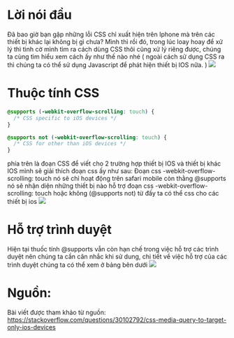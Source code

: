 # Lời nói đầu
Đã bao giờ bạn gặp những lỗi CSS chỉ xuất hiện trên Iphone mà trên các thiết bị khác lại không bị gì chưa? Mình thì rồi đó, trong lúc loay hoay để xử lý thì tình cờ mình tìm ra cách dùng CSS thôi cũng xử lý riêng được, chúng ta cùng tìm hiểu xem cách ấy như thế nào nhé ( ngoài cách sử dụng CSS ra thì chúng ta có thể sử dụng Javascript để phát hiện thiết bị IOS nữa. )
![](https://images.viblo.asia/cbed1feb-70af-415d-bb39-7261e65fd705.jpg)
# Thuộc tính CSS
``` CSS
@supports (-webkit-overflow-scrolling: touch) {
  /* CSS specific to iOS devices */ 
}

@supports not (-webkit-overflow-scrolling: touch) {
  /* CSS for other than iOS devices */ 
}
```
phía trên là đoạn CSS để viết cho 2 trường hợp thiết bị IOS và thiết bị khác IOS
mình sẽ giải thích đoạn css ấy như sau:
Đoạn css -webkit-overflow-scrolling: touch nó sẽ chỉ hoạt động trên safari mobile
còn thằng @supports nó sẽ nhận diện những thiết bị nào hỗ trợ đoạn css -webkit-overflow-scrolling: touch hoặc không (@supports not)
từ đấy ta có thể css cho các thiết bị ios
![](https://images.viblo.asia/730b1a3a-b334-46ed-b738-eda0bc26cd8a.jpg)
# Hỗ trợ trình duyệt 
Hiện tại thuốc tính @supports vẫn còn hạn chế trong việc hỗ trợ các trình duyệt nên chúng ta cần cân nhắc khi sử dung, chi tiết về việc hỗ trợ của các trình duyệt chúng ta có thể xem ở bảng bên dưới
![](https://images.viblo.asia/8d553d82-da10-4aaa-866e-cb38e981ad46.gif)
# Nguồn:
Bài viết được tham khảo từ nguồn: https://stackoverflow.com/questions/30102792/css-media-query-to-target-only-ios-devices